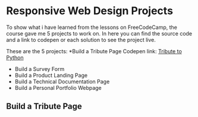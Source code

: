 # Responsive Web Design Projects

To show what i have learned from the lessons on FreeCodeCamp, the course gave me 5 projects to work on.
In here you can find the source code and a link to codepen or each solution to see the project live.

These are the 5 projects:
  *Build a Tribute Page
    Codepen link: [Tribute to Python](https://codepen.io/Yovvel/pen/BvVXLV)
  * Build a Survey Form
  * Build a Product Landing Page
  * Build a Technical Documentation Page
  * Build a Personal Portfolio Webpage
  
  ## Build a Tribute Page
  
